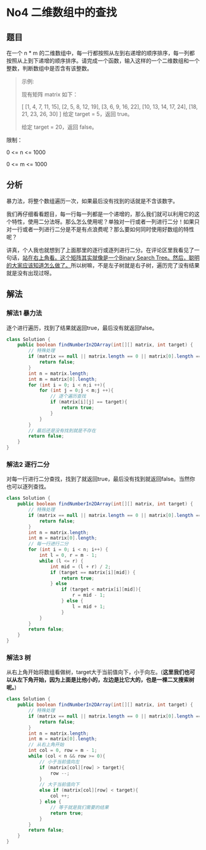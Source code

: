 # No4 二维数组中的查找

## 题目

在一个 n * m 的二维数组中，每一行都按照从左到右递增的顺序排序，每一列都按照从上到下递增的顺序排序。请完成一个函数，输入这样的一个二维数组和一个整数，判断数组中是否含有该整数。

 

> 示例:
>
> 现有矩阵 matrix 如下：
>
> [
>   [1,   4,  7, 11, 15],
>   [2,   5,  8, 12, 19],
>   [3,   6,  9, 16, 22],
>   [10, 13, 14, 17, 24],
>   [18, 21, 23, 26, 30]
> ]
> 给定 target = 5，返回 true。
>
> 给定 target = 20，返回 false。

限制：

0 <= n <= 1000

0 <= m <= 1000

## 分析

暴力法，将整个数组遍历一次，如果最后没有找到的话就是不含该数字。

我们再仔细看看题目，每一行每一列都是一个递增的，那么我们就可以利用它的这个特性，使用二分法呀。那么怎么使用呢？单独对一行或者一列进行二分！如果只对一行或者一列进行二分是不是有点浪费呢？那么要如何同时使用好数组的特性呢？

讲真，个人我也就想到了上面那里的逐行或逐列进行二分。在评论区里我看见了一句话，[站在右上角看。这个矩阵其实就像是一个Binary Search Tree。然后，聪明的大家应该知道怎么做了。](https://leetcode-cn.com/u/ymy1248/)所以树嘛，不是左子树就是右子树，遍历完了没有结果就是没有出现过呀。

## 解法

### 解法1 暴力法

逐个进行遍历，找到了结果就返回true，最后没有就返回false。

```java
class Solution {
    public boolean findNumberIn2DArray(int[][] matrix, int target) {
        // 特殊处理
        if (matrix == null || matrix.length == 0 || matrix[0].length == 0){
            return false;
        }
        int n = matrix.length;
        int m = matrix[0].length;
        for (int i = 0; i < n;i ++){
            for (int j = 0;j < m;j ++){
                // 逐个遍历查找
                if (matrix[i][j] == target){
                    return true;
                }
            }
        }
        // 最后还是没有找到就是不存在
        return false;
    }
}
```

### 解法2 逐行二分

对每一行进行二分查找，找到了就返回true，最后没有找到就返回false。当然你也可以逐列查找。

```java
class Solution {
    public boolean findNumberIn2DArray(int[][] matrix, int target) {
        // 特殊处理
        if (matrix == null || matrix.length == 0 || matrix[0].length == 0){
            return false;
        }
        int n = matrix.length;
        int m = matrix[0].length;
        // 每一行进行二分
        for (int i = 0; i < n; i++) {
            int l = 0, r = m - 1;
            while (l <= r) {
                int mid = (l + r) / 2;
                if (target == matrix[i][mid]) {
                    return true;
                } else 
                    if (target < matrix[i][mid]){
                        r = mid - 1;
                    } else {
                        l = mid + 1;
                    }
            }
        }
        return false;
    }
}
```

### 解法3 树

从右上角开始将数组看做树，target大于当前值向下，小于向左。(**这里我们也可以从左下角开始，因为上面是比他小的，左边是比它大的，也是一棵二叉搜索树呢。**)

```java
class Solution {
    public boolean findNumberIn2DArray(int[][] matrix, int target) {
        // 特殊处理
        if (matrix == null || matrix.length == 0 || matrix[0].length == 0){
            return false;
        }
        int n = matrix.length;
        int m = matrix[0].length;
        // 从右上角开始
        int col = 0, row = m - 1;
        while (col < n && row >= 0){
            // 小于当前值向左
            if (matrix[col][row] > target){
                row --;
            } 
            // 大于当前值向下
            else if (matrix[col][row] < target){
                col ++;
            } else {
                // 等于就是我们需要的结果
                return true;
            }
        }
        return false;
    }
}
```

